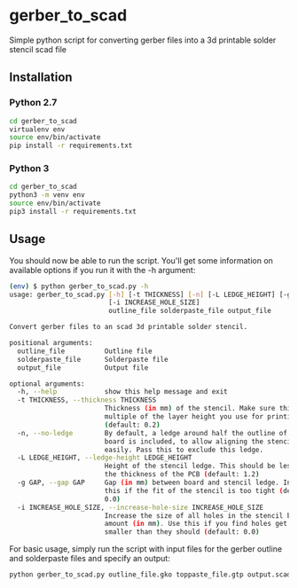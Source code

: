 # gerber_to_scad
Simple python script for converting gerber files into a 3d printable solder stencil scad file

## Installation

### Python 2.7
```bash
cd gerber_to_scad
virtualenv env
source env/bin/activate
pip install -r requirements.txt
```

### Python 3
```bash
cd gerber_to_scad
python3 -m venv env
source env/bin/activate
pip3 install -r requirements.txt
```

## Usage
You should now be able to run the script. You'll get some information on available options if you run it with the -h argument:
```bash
(env) $ python gerber_to_scad.py -h
usage: gerber_to_scad.py [-h] [-t THICKNESS] [-n] [-L LEDGE_HEIGHT] [-g GAP]
                         [-i INCREASE_HOLE_SIZE]
                         outline_file solderpaste_file output_file

Convert gerber files to an scad 3d printable solder stencil.

positional arguments:
  outline_file          Outline file
  solderpaste_file      Solderpaste file
  output_file           Output file

optional arguments:
  -h, --help            show this help message and exit
  -t THICKNESS, --thickness THICKNESS
                        Thickness (in mm) of the stencil. Make sure this is a
                        multiple of the layer height you use for printing
                        (default: 0.2)
  -n, --no-ledge        By default, a ledge around half the outline of the
                        board is included, to allow aligning the stencil
                        easily. Pass this to exclude this ledge.
  -L LEDGE_HEIGHT, --ledge-height LEDGE_HEIGHT
                        Height of the stencil ledge. This should be less than
                        the thickness of the PCB (default: 1.2)
  -g GAP, --gap GAP     Gap (in mm) between board and stencil ledge. Increase
                        this if the fit of the stencil is too tight (default:
                        0.0)
  -i INCREASE_HOLE_SIZE, --increase-hole-size INCREASE_HOLE_SIZE
                        Increase the size of all holes in the stencil by this
                        amount (in mm). Use this if you find holes get printed
                        smaller than they should (default: 0.0)
```

For basic usage, simply run the script with input files for the gerber outline and solderpaste files and specify an output:

```bash
python gerber_to_scad.py outline_file.gko toppaste_file.gtp output.scad
```

